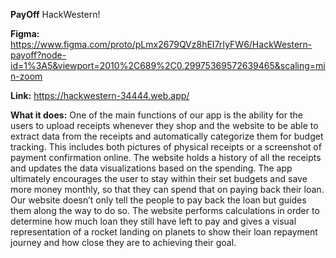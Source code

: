 
**PayOff**
HackWestern!

**Figma:**
https://www.figma.com/proto/pLmx2679QVz8hEI7rIyFW6/HackWestern-payoff?node-id=1%3A5&viewport=2010%2C689%2C0.29975369572639465&scaling=min-zoom

**Link:**
https://hackwestern-34444.web.app/

**What it does:**
One of the main functions of our app is the ability for the users to upload receipts whenever they shop and the website to be able to extract data from the receipts and automatically categorize them for budget tracking. This includes both pictures of physical receipts or a screenshot of payment confirmation online. The website holds a history of all the receipts and updates the data visualizations based on the spending. The app ultimately encourages the user to stay within their set budgets and save more money monthly, so that they can spend that on paying back their loan. Our website doesn’t only tell the people to pay back the loan but guides them along the way to do so. The website performs calculations in order to determine how much loan they still have left to pay and gives a visual representation of a rocket landing on planets to show their loan repayment journey and how close they are to achieving their goal.
